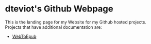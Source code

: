 # dteviot's Github Webpage

This is the landing page for my Website for my Github hosted projects.
Projects that have additional documentation are:
- [WebToEpub](Projects/webToEpub_FAQ.html)

